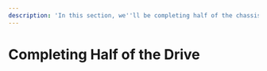 ```yaml
---
description: 'In this section, we''ll be completing half of the chassis.'
---
```


# Completing Half of the Drive


